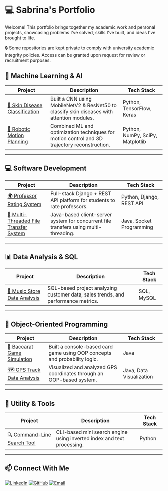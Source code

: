 # 💻 Sabrina's Portfolio
Welcome! This portfolio brings together my academic work and personal projects, showcasing problems I've solved, skills I've built, and ideas I've brought to life.

🔒 Some repositories are kept private to comply with university academic integrity policies. Access can be granted upon request for review or recruitment purposes.

## 🧠 Machine Learning & AI
| Project | Description | Tech Stack |
|----------|--------------|-------------|
| [🧬 Skin Disease Classification](https://github.com/sabrinazhar/skin-disease-classification) | Built a CNN using MobileNetV2 & ResNet50 to classify skin diseases with attention modules. | Python, TensorFlow, Keras |
| [🤖 Robotic Motion Planning](https://github.com/sabrinazhar/robotic-motion-planning) | Combined ML and optimization techniques for motion control and 3D trajectory reconstruction. | Python, NumPy, SciPy, Matplotlib |

---

## 💻 Software Development
| Project | Description | Tech Stack |
|----------|--------------|-------------|
| [🌍 Professor Rating System](https://github.com/sabrinazhar/professor-rating-system) | Full-stack Django + REST API platform for students to rate professors. | Python, Django, REST API |
| [📁 Multi-Threaded File Transfer System](https://github.com/sabrinazhar/multithreaded-file-transfer) | Java-based client-server system for concurrent file transfers using multi-threading. | Java, Socket Programming |

---

## 📊 Data Analysis & SQL
| Project | Description | Tech Stack |
|----------|--------------|-------------|
| [🎵 Music Store Data Analysis](https://github.com/sabrinazhar/music-store-sql-analysis) | SQL-based project analyzing customer data, sales trends, and performance metrics. | SQL, MySQL |

---

## 🧩 Object-Oriented Programming
| Project | Description | Tech Stack |
|----------|--------------|-------------|
| [🎲 Baccarat Game Simulation](https://github.com/sabrinazhar/baccarat-game) | Built a console-based card game using OOP concepts and probability logic. | Java |
| [🗺️ GPS Track Data Analysis](https://github.com/sabrinazhar/gps-data-visualization) | Visualized and analyzed GPS coordinates through an OOP-based system. | Java, Data Visualization |

---

## 🧰 Utility & Tools
| Project | Description | Tech Stack |
|----------|--------------|-------------|
| [🔍 Command-Line Search Tool](https://github.com/sabrinazhar/search-engine-cli) | CLI-based mini search engine using inverted index and text processing. | Python |

---

## 📫 Connect With Me
[![LinkedIn](https://img.shields.io/badge/LinkedIn-blue?style=flat&logo=linkedin)](https://linkedin.com/in/sabrinazhar)
[![GitHub](https://img.shields.io/badge/GitHub-black?style=flat&logo=github)](https://github.com/sabrinazhar)
[![Email](https://img.shields.io/badge/Email-gray?style=flat&logo=gmail)](mailto:nursabrinazhar@yahoo.com)

